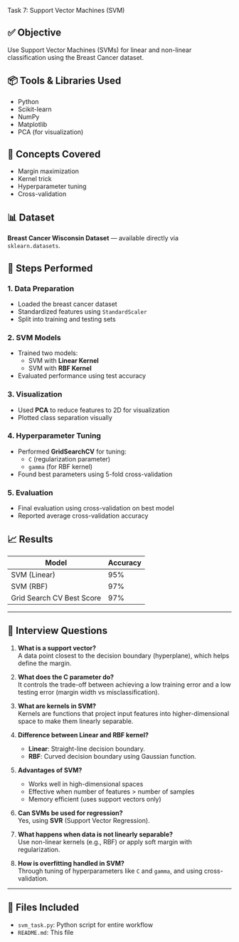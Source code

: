 Task 7: Support Vector Machines (SVM)

## ✅ Objective
Use Support Vector Machines (SVMs) for linear and non-linear classification using the Breast Cancer dataset.

## 📦 Tools & Libraries Used
- Python
- Scikit-learn
- NumPy
- Matplotlib
- PCA (for visualization)

## 🧠 Concepts Covered
- Margin maximization
- Kernel trick
- Hyperparameter tuning
- Cross-validation

## 📊 Dataset
**Breast Cancer Wisconsin Dataset** — available directly via `sklearn.datasets`.

## 🧪 Steps Performed

### 1. Data Preparation
- Loaded the breast cancer dataset
- Standardized features using `StandardScaler`
- Split into training and testing sets

### 2. SVM Models
- Trained two models:
  - SVM with **Linear Kernel**
  - SVM with **RBF Kernel**
- Evaluated performance using test accuracy

### 3. Visualization
- Used **PCA** to reduce features to 2D for visualization
- Plotted class separation visually

### 4. Hyperparameter Tuning
- Performed **GridSearchCV** for tuning:
  - `C` (regularization parameter)
  - `gamma` (for RBF kernel)
- Found best parameters using 5-fold cross-validation

### 5. Evaluation
- Final evaluation using cross-validation on best model
- Reported average cross-validation accuracy

## 📈 Results

| Model         | Accuracy |
|---------------|----------|
| SVM (Linear)  | 95% |
| SVM (RBF)     | 97% |
| Grid Search CV Best Score | 97% |

---

## 💬 Interview Questions

1. **What is a support vector?**  
   A data point closest to the decision boundary (hyperplane), which helps define the margin.

2. **What does the C parameter do?**  
   It controls the trade-off between achieving a low training error and a low testing error (margin width vs misclassification).

3. **What are kernels in SVM?**  
   Kernels are functions that project input features into higher-dimensional space to make them linearly separable.

4. **Difference between Linear and RBF kernel?**  
   - **Linear**: Straight-line decision boundary.
   - **RBF**: Curved decision boundary using Gaussian function.

5. **Advantages of SVM?**  
   - Works well in high-dimensional spaces  
   - Effective when number of features > number of samples  
   - Memory efficient (uses support vectors only)

6. **Can SVMs be used for regression?**  
   Yes, using **SVR** (Support Vector Regression).

7. **What happens when data is not linearly separable?**  
   Use non-linear kernels (e.g., RBF) or apply soft margin with regularization.

8. **How is overfitting handled in SVM?**  
   Through tuning of hyperparameters like `C` and `gamma`, and using cross-validation.

---

## 📁 Files Included
- `svm_task.py`: Python script for entire workflow
- `README.md`: This file

